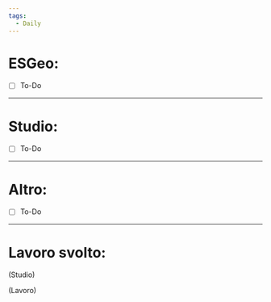 ```yaml
---
tags:
  - Daily
---
```


# ESGeo:

- [ ] To-Do
***

# Studio:

- [ ] To-Do
***

# Altro:

- [ ] To-Do
***
# Lavoro svolto:

(Studio)


(Lavoro)